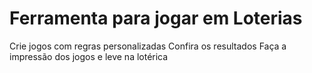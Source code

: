 # Ferramenta para jogar em Loterias

Crie jogos com regras personalizadas
Confira os resultados
Faça a impressão dos jogos e leve na lotérica



